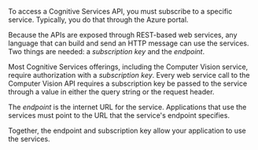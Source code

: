 To access a Cognitive Services API, you must subscribe to a specific service. Typically, you do that through the Azure portal.

Because the APIs are exposed through REST-based web services, any language that can build and send an HTTP message can use the services. Two things are needed: a _subscription key_ and the _endpoint_.

Most Cognitive Services offerings, including the Computer Vision service, require authorization with a *subscription key*. Every web service call to the Computer Vision API requires a subscription key be passed to the service through a value in either the query string or the request header.

The _endpoint_ is the internet URL for the service. Applications that use the services must point to the URL that the service's endpoint specifies. 

Together, the endpoint and subscription key allow your application to use the services.